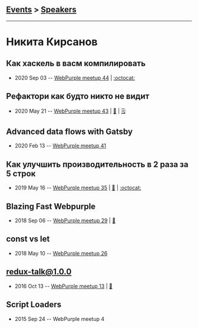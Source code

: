## [Events](../README.md) > [Speakers](../speakers.md)
---

# Никита Кирсанов

## Как хаскель в васм компилировать
- 2020 Sep 03 -- [WebPurple meetup 44](https://www.youtube.com/watch?v=vne4L-8-w4o)   | [:octocat:](https://kitos.github.io/habel/) 
## Рефактори как будто никто не видит
- 2020 May 21 -- [WebPurple meetup 43](https://www.youtube.com/watch?v=h1qAHNsGi0c)  | [:notebook:](https://docs.google.com/presentation/d/e/2PACX-1vSPXNUS8Br60Ckqhtv02786eMXW05G0qioSsXMfCiy3ZmepXfuqukYY7vOtI515_uOu2BSlIpivXgzq/pub?start=false&loop=false&delayms=3000&slide=id.p)  | [:spiral_notepad:](https://nikitakirsanov.com/ru/blog/refactor-as-no-one-is-watching/)
## Advanced data flows with Gatsby
- 2020 Feb 13 -- [WebPurple meetup 41](https://www.youtube.com/watch?v=CnKu580zcJ8)    
## Как улучшить производительность в 2 раза за 5 строк
- 2019 May 16 -- [WebPurple meetup 35](https://www.youtube.com/watch?v=Iy1DUcBjXcQ)  | [:notebook:](https://docs.google.com/presentation/d/e/2PACX-1vS_NOLn8jfMW8J8zoB3Wd_ENuDjIzvwYM8f76lRJI8_RsHtJHotZW1SfxOgtefESBSlMdXZ4GUCDdqd/pub?start=false&loop=false&delayms=3000) | [:octocat:](https://github.com/kitos/dataloader-example) 
## Blazing Fast Webpurple
- 2018 Sep 06 -- [WebPurple meetup 29](https://www.youtube.com/watch?v=pmIe4yiG6lU)  | [:notebook:](https://docs.google.com/presentation/d/e/2PACX-1vSTeeTO7BJVbYu2scV55DtnLzB7LI9fWVY5Kyoao-yO7yBh_GtFaQOSA5QoM1q30SsPY2AZsznun-Ro/pub?start=false&loop=false&delayms=3000)  
## const vs let
- 2018 May 10 -- [WebPurple meetup 26](https://www.youtube.com/watch?v=WXojma0u_o4)    
## redux-talk@1.0.0
- 2016 Oct 13 -- [WebPurple meetup 13](https://www.youtube.com/watch?v=Et68tF6nL0g)  | [:notebook:](https://kitos.github.io/redux-talk/)  
## Script Loaders
- 2015 Sep 24 -- WebPurple meetup 4    
